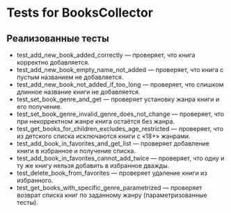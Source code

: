 # Tests for BooksCollector

## Реализованные тесты

- test_add_new_book_added_correctly — проверяет, что книга корректно добавляется.  
- test_add_new_book_empty_name_not_added — проверяет, что книга с пустым названием не добавляется.  
- test_add_new_book_not_added_if_too_long — проверяет, что слишком длинное название книги не добавляется.  
- test_set_book_genre_and_get — проверяет установку жанра книги и его получение.  
- test_set_book_genre_invalid_genre_does_not_change — проверяет, что при некорректном жанре книга остаётся без жанра.  
- test_get_books_for_children_excludes_age_restricted — проверяет, что из детского списка исключаются книги с «18+» жанрами.  
- test_add_book_in_favorites_and_get_list — проверяет добавление книги в избранное и получение списка.  
- test_add_book_in_favorites_cannot_add_twice — проверяет, что одну и ту же книгу нельзя добавить в избранное дважды.  
- test_delete_book_from_favorites — проверяет удаление книги из избранного.  
- test_get_books_with_specific_genre_parametrized — проверяет возврат списка книг по заданному жанру (параметризованные тесты).